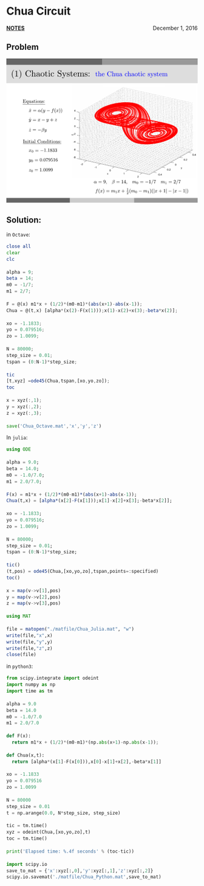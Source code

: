 # Chua Circuit

<p style="text-align:left;"><a href="../../../notes.html"><b>NOTES</b></a> <span style="float:right;">         December 1, 2016 </span></p>

## Problem

![](Chua-Circuit.png)

## Solution:

in `Octave`:

```octave
close all
clear
clc

alpha = 9;
beta = 14;
m0 = -1/7;
m1 = 2/7;

F = @(x) m1*x + (1/2)*(m0-m1)*(abs(x+1)-abs(x-1));
Chua = @(t,x) [alpha*(x(2)-F(x(1)));x(1)-x(2)+x(3);-beta*x(2)];

xo = -1.1833;
yo = 0.079516;
zo = 1.0099;

N = 80000;
step_size = 0.01;
tspan = (0:N-1)*step_size;

tic
[t,xyz] =ode45(Chua,tspan,[xo,yo,zo]);
toc

x = xyz(:,1);
y = xyz(:,2);
z = xyz(:,3);

save('Chua_Octave.mat','x','y','z')
```

In `julia`:

```julia
using ODE

alpha = 9.0;
beta = 14.0;
m0 = -1.0/7.0;
m1 = 2.0/7.0;

F(x) = m1*x + (1/2)*(m0-m1)*(abs(x+1)-abs(x-1));
Chua(t,x) = [alpha*(x[2]-F(x[1]));x[1]-x[2]+x[3];-beta*x[2]];

xo = -1.1833;
yo = 0.079516;
zo = 1.0099;

N = 80000;
step_size = 0.01;
tspan = (0:N-1)*step_size;

tic()
(t,pos) = ode45(Chua,[xo,yo,zo],tspan,points=:specified)
toc()

x = map(v->v[1],pos)
y = map(v->v[2],pos)
z = map(v->v[3],pos)

using MAT

file = matopen("./matfile/Chua_Julia.mat", "w")
write(file,"x",x)
write(file,"y",y)
write(file,"z",z)
close(file)
```

in `python3`:

```python
from scipy.integrate import odeint
import numpy as np
import time as tm

alpha = 9.0
beta = 14.0
m0 = -1.0/7.0
m1 = 2.0/7.0

def F(x):
  return m1*x + (1/2)*(m0-m1)*(np.abs(x+1)-np.abs(x-1));

def Chua(x,t): 
  return [alpha*(x[1]-F(x[0])),x[0]-x[1]+x[2],-beta*x[1]]

xo = -1.1833
yo = 0.079516
zo = 1.0099

N = 80000
step_size = 0.01
t = np.arange(0.0, N*step_size, step_size)

tic = tm.time()
xyz = odeint(Chua,[xo,yo,zo],t)
toc = tm.time()

print('Elapsed time: %.4f seconds' % (toc-tic))

import scipy.io
save_to_mat = {'x':xyz[:,0],'y':xyz[:,1],'z':xyz[:,2]}
scipy.io.savemat('./matfile/Chua_Python.mat',save_to_mat)
```